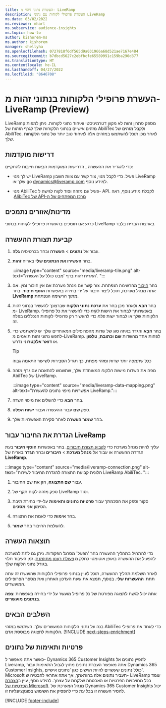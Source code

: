 ```yaml
---
title: העשרת נתוני זיהוי מ- LiveRamp
description: העשרת פרופילי לקוחות עם נתוני LiveRamp
ms.date: 03/02/2022
ms.reviewer: mhart
ms.subservice: audience-insights
ms.topic: how-to
author: kishorem-ms
ms.author: kishorem
manager: shellyha
ms.openlocfilehash: 0727818f6df565d9a031966a68d521ae7167e484
ms.sourcegitcommit: b7dbcd5627c2ebfbcfe65589991c159ba290d377
ms.translationtype: HT
ms.contentlocale: he-IL
ms.lasthandoff: 04/27/2022
ms.locfileid: "8646708"
---
```

# <a name="enrich-customer-profiles-with-identity-data-from-liveramp-preview"></a>העשרת פרופילי הלקוחות בנתוני זהות מ- LiveRamp‏ (Preview) 

LiveRamp מספק פתרון זהות לא מקוון דטרמיניסטי ואיחוד נתוני לקוחות. ניתן למפות מזהים אישיים בנתוני הלקוחות שלך לגרף הזהות של AbiliTec ולקבל מזהים של AbiliTec. לאחר מכן תוכל להשתמש במזהים אלה לאיחוד טוב יותר של נתוני הלקוחות שלך. 

## <a name="prerequisites"></a>דרישות מוקדמות 

כדי להגדיר את ההעשרה , הדרישות המוקדמות הבאות חייבות להתקיים: 

- יש לך מנוי LiveRamp פעיל. כדי לקבל מנוי, צור קשר עם צוות חשבון LiveRamp שלך או go [dynamics@liveramp.com](mailto:dynamics@liveramp.com) למידע נוסף.   

- מנוי AbiliTec פעיל עם מזהה וסוד לקוח לגישה ל- API. לקבלת מידע נוסף, ראה ‏‫[מרכז המפתחים של ה-API של AlibiTec](https://developers.liveramp.com/abilitec-api/). 

## <a name="supported-countriesregions"></a>מדינות/אזורים נתמכים 

כרגע אנו תומכים בהעשרת פרופילי לקוחות בנתוני LiveRamp בארצות הברית בלבד. 

## <a name="configure-the-enrichment"></a>קביעת תצורת ההעשרה 

1. עבור אל **נתונים** > **העשרה** ובחר בכרטיסיה **גלה**. 

1. בחר **העשירו את הנתונים שלי** באריח **זהות**. 

   :::image type="content" source="media/liveramp-tile.png" alt-text="האריח זהות בדף 'מבט כולל על העשרה'. ":::

1. בחר [חיבור](connections.md) מהרשימה הנפתחת. צור קשר עם מנהל מערכת אם אין חיבור זמין. אם אתה מנהל מערכת, תוכל ליצור חיבור על ידי בחירה באפשרות **הוסף חיבור**. ‏‏בחר **LiveRamp** מתוך הרשימה הנפתחת. 

1. בחר **הבא** ולאחר מכן בחר את **ערכת נתוני הלקוח** שברצונך להעשיר בנתוני זהות מ- LiveRamp. באפשרותך לבחור את הישות *לקוח* כדי להעשיר את כל פרופילי הלקוחות שלך או לבחור ישות *פלח* כדי להעשיר רק פרופילי לקוחות הנכללים בפלח זה. 

1. בחר **הבָא** והגדר באיזה סוג של שדות מהפרופילים המאוחדים שלך יש להשתמש כדי לחפש נתוני זהות תואמים מ-LiveRamp. לפחות אחד מהשדות **שם וכתובת**, **טלפון** או **דואר אלקטרוני** נדרש. 

   > [!TIP]
   > ככל שתמפה יותר שדות ומזהי מפתח, כך תגדל הסבירות לשיעור התאמה גבוה 

1. מפה את השדות מישות *הלקוח* המאוחדת שלך, שתשמש להתאמה עם גרף מזהה AbilTec של LiveRamp. 

   :::image type="content" source="media/liveramp-data-mapping.png" alt-text="אפשרויות מיפוי נתונים להעשרת LiveRamp.":::

1. בחר **הבא** כדי להשלים את מיפוי השדה. 

1. ספק **שם** עבור ההעשרה ועבור **ישות הפלט**. 

1. בחר **שמור העשרה** לאחר סקירת האפשרויות שלך. 

## <a name="configure-the-connection-for-liveramp"></a>הגדרת את החיבור עבור LiveRamp 

עליך להיות מנהל מערכת כדי [לקבוע תצורת חיבורים](connections.md). בחר באפשרות **הוסף חיבור** בעת הגדרת ההעשרה או עבור אל **מנהל מערכת** > **חיבורים** ובחר **הגדר** באריח של **LiveRamp**. 

:::image type="content" source="media/liveramp-connection.png" alt-text="חלונית קביעת התצורה להגדרת החיבור לשירות LiveRamp AbiliTec. ":::

1. עבור **שם התצוגה**, הזן את שם החיבור. 

1. ספק מזהה לקוח תקף של LiveRamp וסוד. 

1. סקור וספק את הסכמתך עבור **פרטיות נתונים ותאימות** על-ידי בחירת תיבת הסימון **אני מסכים**. 

1. בחר **אימות** כדי לאמת את התצורה. 

1. להשלמת החיבור בחר **שמור**. 

## <a name="enrichment-results"></a>תוצאות העשרה 

כדי להתחיל בתהליך ההעשרה בחר 'הפעל' מסרגל הפקודות. ניתן גם לתת למערכת להפעיל את ההעשרה באופן אוטומטי כחלק מ [פעולת רענון מתוזמנת](system.md#schedule-tab). זמן העיבוד תלוי בגודל נתוני הלקוח שלך. 

לאחר השלמת תהליך ההעשרה, תוכל לעיין בנתוני פרופילי הלקוחות שהועשרו זה עתה תחת  **ההעשרות שלי**. בנוסף, תמצא את שעת העדכון האחרון ואת מספר הפרופילים המועשרים. 

אתה יכול לגשת לתצוגה מפורטת של כל פרופיל מועשר על ידי בחירה באפשרות  **צפה בנתונים מועשרים**. 

## <a name="next-steps"></a>השלבים הבאים

בנה על נתוני הלקוחות המועשרים שלך. השתמש במזהי AbiliTec כדי לאחד את פרופילי הלקוחות לתצוגה מבוססת אדם. 
[!INCLUDE [next-steps-enrichment](includes/next-steps-enrichment.md)]

## <a name="data-privacy-and-compliance"></a>פרטיות ותאימות של נתונים 

כאשר אתה מאפשר ל- Dynamics 365 Customer Insights להפיץ נתונים אל Liveramp, אתה מאפשר העברת נתונים מחוץ לגבול התאימות עבור Dynamics 365 Customer Insights, כולל נתונים שעשויים להיות רגישים כגון 'נתונים אישיים'. Microsoft תעביר נתונים אלה בהוראתך, אך אתה אחראי להבטיח ש- LiveRamp עומד בכל מחויבויות הפרטיות או האבטחה שלקחת על עצמך. למידע נוסף, עיין ב[הצהרת הפרטיות של Microsoft](https://go.microsoft.com/fwlink/?linkid=396732). מנהל המערכת של Dynamics 365 Customer Insights יכול להסיר העשרה זו בכל עת כדי להפסיק את השימוש בפונקציונליות זו. 


[!INCLUDE [footer-include](includes/footer-banner.md)]
